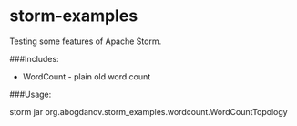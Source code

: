 storm-examples
==============

Testing some features of Apache Storm. 

###Includes:

* WordCount - plain old word count

###Usage:

storm jar <jarName> org.abogdanov.storm_examples.wordcount.WordCountTopology <inputFile>